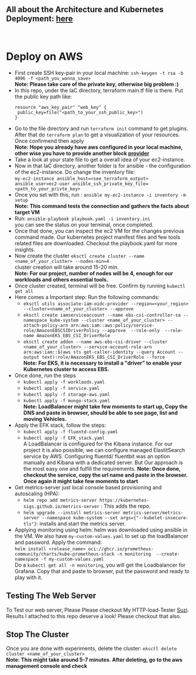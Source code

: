 ## All about the Architecture and Kubernetes Deployment: [here](https://github.com/Mujib-Ahasan/fleetman-minikube)
</br>

# Deploy on AWS 
- First create SSH key-pair in your local machine: `ssh-keygen -t rsa -b 4096 -f <path_you_wanna_save>` </br>
**Note: Please take care of the private key, otherwise big problem :)**
- In this repo, under the IaC directory, terraform main.tf file is there. Put the public key path like:
   ```
   resource "aws_key_pair" "web_key" {
    public_key=file("<path_to_your_ssh_public_key>")
   }
   ```
- Go to the file directory and run `terraform init` command to get plugins. After that do `terraform plan` to get a visualization of your resources. Once confirmend then apply </br>
**Note: Hope you already have aws configured in your local machine, other wise you have to provide another block [provider](https://registry.terraform.io/providers/hashicorp/aws/latest/docs)**
- Take a look at your state file to get a overall idea of your ec2-instance.
- Now in that IaC directory, another folder is for ansible - the configuration of the ec2-instance. Do change the inventory file: </br>
 `my-ec2-instance ansible_host=<see_terraform_output> ansible_user=ec2-user ansible_ssh_private_key_file=<path_to_your_privte_key>`
- Once you set with this, run : `ansible my-ec2-instance -i inventory -m setup` </br>
**Note: This command tests the connection and gathers the facts about target VM**
- Run: `ansible-playbook playbook.yaml -i inventory.ini` </br>
   you can see the status on your terminal, once completed.
- Once that done, you can inspect the ec2 VM for the changes previous command made. Our kubernetes project manifest files and few tools related files are downloaded. Checkout the playbook.yaml
  for more insights.
- Now create the cluster `eksctl create cluster --name <name_of_your_cluster> --nodes-min=4` </br>
  cluster creation will take around 15-20 min. </br>
**Note: For our project, number of nodes will be 4, enough for our workloads and others essential tools.**
- Once cluster created, terminal will be free. Confirm by running `kubectl get all`
- Here comes a Important step: Run the following commands: </br>
    - `eksctl utils associate-iam-oidc-provider --region=<your_region> --cluster=<name_of_your_cluster> --approve` </br>
    - `eksctl create iamserviceaccount --name ebs-csi-controller-sa --namespace kube-system --cluster <name_of_your_cluster>
       --attach-policy-arn arn:aws:iam::aws:policy/service-role/AmazonEBSCSIDriverPolicy --approve  --role-only  --role-name AmazonEKS_EBS_CSI_DriverRole` </br>
    - `eksctl create addon --name aws-ebs-csi-driver --cluster <name_of_your_cluster> --service-account-role-arn arn:aws:iam::$(aws sts get-caller-identity
       --query Account --output text):role/AmazonEKS_EBS_CSI_DriverRole --force` </br>
   **Note: For EKS, it is necessary to install a "driver" to enable your Kubernetes cluster to access EBS.**
- Once done, run the steps</br>
    - `kubectl apply -f worklaods.yaml`</br>
    - `kubectl apply -f service.yaml`</br>
    - `kubectl apply -f storage-aws.yaml`</br>
    - `kubectl apply -f mongo-stack.yaml`</br>
   **Note: LoadBalancer might take few moments to start up, Copy the DNS and paste in browser, should be able to see page, list and moving Vehicles.**
- Apply the EFK stack, follow the steps:</br>
     - `kubectl apply -f fluentd-config.yaml`</br>
     - `kubectl apply -f EFK_stack.yaml`</br>
  A LoadBalancer is configured for the Kibana instance. For our project it is also possible, we can configure managed ElastitSearch service by AWS. Configuring fluentd/ fluentbit was an option
 manually and Kibana with a dedicated server. But Our approach is the most easy one and fulfill the requirements.
  **Note: Once done, checkout the service, copy the url name and paste in the browser. Once again it might take few moments to start**
- Get metrics-server just local console based provisioning and autoscaling (HPA): 
     - `helm repo add metrics-server https://kubernetes-sigs.github.io/metrics-server` : This adds the repo.
     - `helm upgrade --install metrics-server metrics-server/metrics-server --namespace kube-system --set args={"--kubelet-insecure-tls"}`: installs and start the metrics server.
- Applying monitoring using helm: 
   helm was downloaded using ansible in the VM. We also have `my-custom-values.yaml` to set up the loadBalancer and password. Apply the command: </br>
   `helm install <release_name> oci://ghcr.io/prometheus-community/charts/kube-prometheus-stack -n monitoring  --create-namespace -f my-custom-values.yaml`</br>
   Do a `kubectl get all -n monitoring`, you will get the Loadbalancer for Grafana. Copy that and paste to browser, put the password and ready to play with it.

## Testing The Web Server
To Test our web server, Please Please checkout My HTTP-load-Tester [Suzi](https://github.com/Mujib-Ahasan/Suzi). </br>
Results I attached to this repo deserve a look! Please checkout that also.
## Stop The Cluster
Once you are done with experiments, delete the cluster: `eksctl delete cluster <name_of_your_cluster>` </br>
**Note: This might take around 5-7 minutes. After deleting, go to the aws management console and check**
